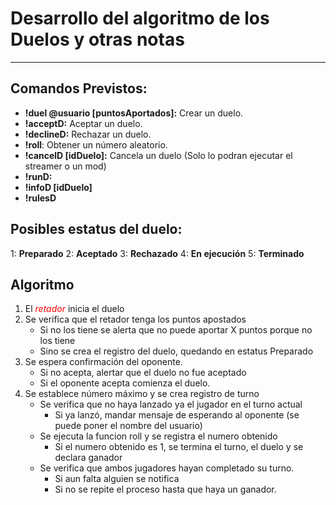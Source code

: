 # Desarrollo del algoritmo de los Duelos y otras notas
-------

## Comandos Previstos:
- **!duel @usuario [puntosAportados]:**  Crear un duelo.
- **!acceptD:** Aceptar un duelo.
- **!declineD:** Rechazar un duelo.
- **!roll**: Obtener un número aleatorio.
- **!cancelD [idDuelo]:** Cancela un duelo (Solo lo podran ejecutar el streamer o un mod)
- **!runD:**
- **!infoD [idDuelo]**
- **!rulesD**

## Posibles estatus del duelo:
1: **Preparado**
2: **Aceptado**
3: **Rechazado**
4: **En ejecución**
5: **Terminado**


## Algoritmo
1. El <i style="color:#ff0000">retador</i> inicia el duelo
2. Se verifica que el retador tenga los puntos apostados
    - Si no los tiene se alerta que no puede aportar X puntos porque no los tiene
    - Sino se crea el registro del duelo, quedando en estatus Preparado
3. Se espera confirmación del oponente.
    - Si no acepta, alertar que el duelo no fue aceptado
    - Si el oponente acepta comienza el duelo.
4. Se establece número máximo y se crea registro de turno 
    - Se verifica que no haya lanzado ya el jugador en el turno actual
        - Si ya lanzó, mandar mensaje de esperando al oponente (se puede poner el nombre del usuario)
    - Se ejecuta la funcion roll y se registra el numero obtenido
        - Si el numero obtenido es 1, se termina el turno, el duelo y se declara ganador
    - Se verifica que ambos jugadores hayan completado su turno.
        - Si aun falta alguien se notifica
        - Si no se repite el proceso hasta que haya un ganador.
    

    


